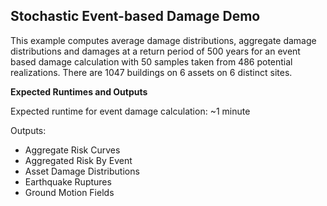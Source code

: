 Stochastic Event-based Damage Demo
----------------------------------

This example computes average damage distributions, aggregate damage
distributions and damages at a return period of 500 years for an event
based damage calculation with 50 samples taken from 486 potential
realizations. There are 1047 buildings on 6 assets on 6 distinct sites.

**Expected Runtimes and Outputs**

Expected runtime for event damage calculation: ~1 minute

Outputs:

- Aggregate Risk Curves
- Aggregated Risk By Event
- Asset Damage Distributions
- Earthquake Ruptures
- Ground Motion Fields
